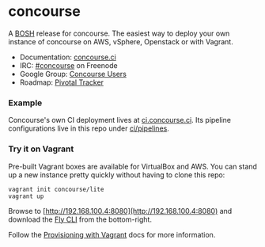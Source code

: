 # concourse

A [BOSH](https://github.com/cloudfoundry/bosh) release for concourse. The
easiest way to deploy your own instance of concourse on AWS, vSphere,
Openstack or with Vagrant.

* Documentation: [concourse.ci](http://concourse.ci)
* IRC: [#concourse](http://webchat.freenode.net/?channels=concourse) on Freenode
* Google Group: [Concourse Users](https://groups.google.com/forum/#!forum/concourse-ci)
* Roadmap: [Pivotal Tracker](https://www.pivotaltracker.com/n/projects/1059262)


### Example

Concourse's own CI deployment lives at
[ci.concourse.ci](https://ci.concourse.ci). Its pipeline configurations live in
this repo under
[ci/pipelines](https://github.com/concourse/concourse/blob/develop/ci/pipelines).


### Try it on Vagrant

Pre-built Vagrant boxes are available for VirtualBox and AWS. You can stand up
a new instance pretty quickly without having to clone this repo:

```
vagrant init concourse/lite
vagrant up
```

Browse to [http://192.168.100.4:8080](http://192.168.100.4:8080) and download
the [Fly CLI](http://concourse.ci/fly-cli.html) from the bottom-right.

Follow the [Provisioning with
Vagrant](http://concourse.ci/deploying-with-vagrant.html) docs for more
information.
